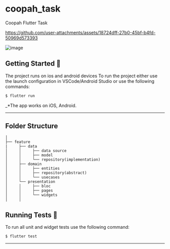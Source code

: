 # coopah_task
 Coopah Flutter Task



https://github.com/user-attachments/assets/18724dff-27b0-45bf-b4fd-50969d573393

![image](https://github.com/user-attachments/assets/6e6f4cfe-3f15-45d9-8655-7843ec3c1621)




## Getting Started 🚀

The project runs on ios and android devices
To run the project either use the launch configuration in VSCode/Android Studio or use the following commands:

```sh
$ flutter run 
```

_\*The app works on iOS, Android.

---


## Folder Structure
```
│
├── feature
|     ├── data
│     │     ├── data source
│     │     ├── model
│     │     └── repository(implementation)
│     ├── domain     
│     │     ├── entities
│     │     ├── repository(abstract)
│     │     └── usecases
│     └── presentation
│     │     ├── bloc
│     │     ├── pages
│     │     └── widgets
│     │        
```


## Running Tests 🧪

To run all unit and widget tests use the following command:

```sh
$ flutter test 
```

---
